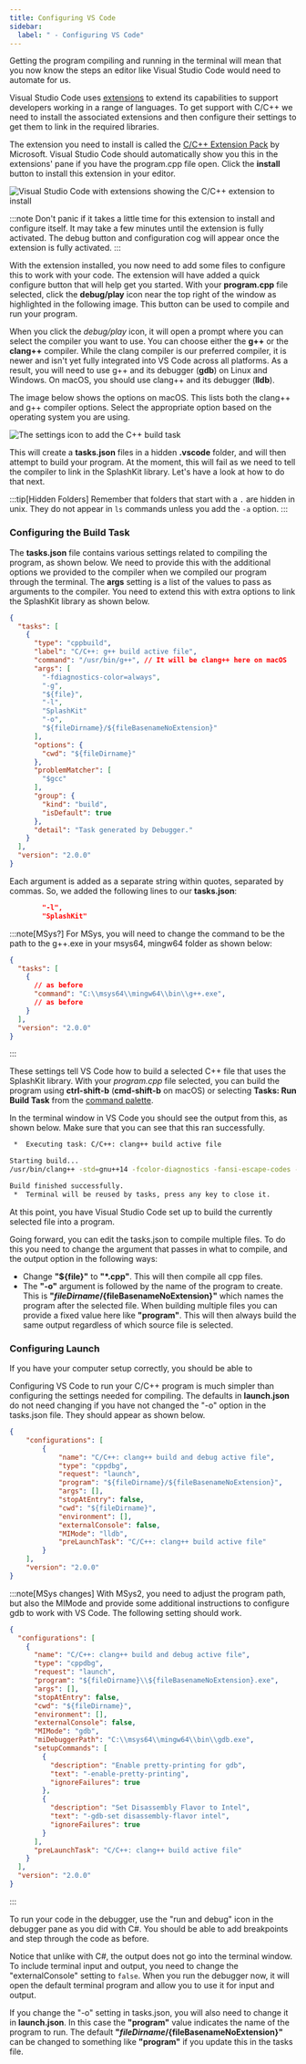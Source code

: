 ```yaml
---
title: Configuring VS Code
sidebar:
  label: " - Configuring VS Code"
---
```


Getting the program compiling and running in the terminal will mean that you now know the steps an editor like Visual Studio Code would need to automate for us.

Visual Studio Code uses [extensions](https://code.visualstudio.com/docs/editor/extension-marketplace) to extend its capabilities to support developers working in a range of languages. To get support with C/C++ we need to install the associated extensions and then configure their settings to get them to link in the required libraries.

The extension you need to install is called the [C/C++ Extension Pack](https://marketplace.visualstudio.com/items?itemName=ms-vscode.cpptools-extension-pack) by Microsoft. Visual Studio Code should automatically show you this in the extensions' pane if you have the program.cpp file open. Click the **install** button to install this extension in your editor.

![Visual Studio Code with extensions showing the C/C++ extension to install](./images/vscode-extension.png)

:::note
Don't panic if it takes a little time for this extension to install and configure itself. It may take a few minutes until the extension is fully activated. The debug button and configuration cog will appear once the extension is fully activated.
:::

With the extension installed, you now need to add some files to configure this to work with your code. The extension will have added a quick configure button that will help get you started. With your **program.cpp** file selected, click the **debug/play** icon near the top right of the window as highlighted in the following image. This button can be used to compile and run your program.

When you click the *debug/play* icon, it will open a prompt where you can select the compiler you want to use. You can choose either the **g++** or the **clang++** compiler. While the clang compiler is our preferred compiler, it is newer and isn't yet fully integrated into VS Code across all platforms. As a result, you will need to use g++ and its debugger (**gdb**) on Linux and Windows. On macOS, you should use clang++ and its debugger (**lldb**).

The image below shows the options on macOS. This lists both the clang++ and g++ compiler options. Select the appropriate option based on the operating system you are using.

![The settings icon to add the C++ build task](./images/vscode-build-task.png)

This will create a **tasks.json** files in a hidden **.vscode** folder, and will then attempt to build your program. At the moment, this will fail as we need to tell the compiler to link in the SplashKit library. Let's have a look at how to do that next.

:::tip[Hidden Folders]
Remember that folders that start with a `.` are hidden in unix. They do not appear in `ls` commands unless you add the `-a` option.
:::

### Configuring the Build Task

The **tasks.json** file contains various settings related to compiling the program, as shown below. We need to provide this with the additional options we provided to the compiler when we compiled our program through the terminal. The **args** setting is a list of the values to pass as arguments to the compiler. You need to extend this with extra options to link the SplashKit library as shown below.

```json
{
  "tasks": [
    {
      "type": "cppbuild",
      "label": "C/C++: g++ build active file",
      "command": "/usr/bin/g++", // It will be clang++ here on macOS
      "args": [
        "-fdiagnostics-color=always",
        "-g",
        "${file}",
        "-l",
        "SplashKit"
        "-o",
        "${fileDirname}/${fileBasenameNoExtension}"
      ],
      "options": {
        "cwd": "${fileDirname}"
      },
      "problemMatcher": [
        "$gcc"
      ],
      "group": {
        "kind": "build",
        "isDefault": true
      },
      "detail": "Task generated by Debugger."
    }
  ],
  "version": "2.0.0"
}
```

Each argument is added as a separate string within quotes, separated by commas.
So, we added the following lines to our **tasks.json**:

```json
        "-l",
        "SplashKit"
```

:::note[MSys?]
For MSys, you will need to change the command to be the path to the g++.exe in your msys64, mingw64 folder as shown below:

```json
{
  "tasks": [
    {
      // as before
      "command": "C:\\msys64\\mingw64\\bin\\g++.exe",
      // as before
    }
  ],
  "version": "2.0.0"
}
```

:::

These settings tell VS Code how to build a selected C++ file that uses the SplashKit library. With your *program.cpp* file selected, you can build the program using **ctrl-shift-b** (**cmd-shift-b** on macOS) or selecting **Tasks: Run Build Task** from the [command palette](https://code.visualstudio.com/docs/getstarted/userinterface#_command-palette).

In the terminal window in VS Code you should see the output from this, as shown below. Make sure that you can see that this ran successfully.

```zsh
 *  Executing task: C/C++: clang++ build active file 

Starting build...
/usr/bin/clang++ -std=gnu++14 -fcolor-diagnostics -fansi-escape-codes -g /Users/acain/Documents/Code/Test2/main.cpp -o /Users/acain/Documents/Code/Test2/main -l SplashKit

Build finished successfully.
 *  Terminal will be reused by tasks, press any key to close it. 
```

At this point, you have Visual Studio Code set up to build the currently selected file into a program.

Going forward, you can edit the tasks.json to compile multiple files. To do this you need to change the argument that passes in what to compile, and the output option in the following ways:

- Change **"${file}"** to **"*.cpp"**. This will then compile all cpp files.
- The **"-o"** argument is followed by the name of the program to create. This is **"${fileDirname}/${fileBasenameNoExtension}"** which names the program after the selected file. When building multiple files you can provide a fixed value here like **"program"**. This will then always build the same output regardless of which source file is selected.

### Configuring Launch

If you have your computer setup correctly, you should be able to 

Configuring VS Code to run your C/C++ program is much simpler than configuring the settings needed for compiling. The defaults in **launch.json** do not need changing if you have not changed the "-o" option in the tasks.json file. They should appear as shown below.

```json
{
    "configurations": [
        {
            "name": "C/C++: clang++ build and debug active file",
            "type": "cppdbg",
            "request": "launch",
            "program": "${fileDirname}/${fileBasenameNoExtension}",
            "args": [],
            "stopAtEntry": false,
            "cwd": "${fileDirname}",
            "environment": [],
            "externalConsole": false,
            "MIMode": "lldb",
            "preLaunchTask": "C/C++: clang++ build active file"
        }
    ],
    "version": "2.0.0"
}
```

:::note[MSys changes]
With MSys2, you need to adjust the program path, but also the MIMode and provide some additional instructions to configure gdb to work with VS Code. The following setting should work.

```json
{
  "configurations": [
    {
      "name": "C/C++: clang++ build and debug active file",
      "type": "cppdbg",
      "request": "launch",
      "program": "${fileDirname}\\${fileBasenameNoExtension}.exe",
      "args": [],
      "stopAtEntry": false,
      "cwd": "${fileDirname}",
      "environment": [],
      "externalConsole": false,
      "MIMode": "gdb",
      "miDebuggerPath": "C:\\msys64\\mingw64\\bin\\gdb.exe",
      "setupCommands": [
        {
          "description": "Enable pretty-printing for gdb",
          "text": "-enable-pretty-printing",
          "ignoreFailures": true
        },
        {
          "description": "Set Disassembly Flavor to Intel",
          "text": "-gdb-set disassembly-flavor intel",
          "ignoreFailures": true
        }
      ],
      "preLaunchTask": "C/C++: clang++ build active file"
    }
  ],
  "version": "2.0.0"
}
```

:::

To run your code in the debugger, use the "run and debug" icon in the debugger pane as you did with C#. You should be able to add breakpoints and step through the code as before.

Notice that unlike with C#, the output does not go into the terminal window. To include terminal input and output, you need to change the "externalConsole" setting to `false`. When you run the debugger now, it will open the default terminal program and allow you to use it for input and output.

If you change the "-o" setting in tasks.json, you will also need to change it in **launch.json**. In this case the **"program"** value indicates the name of the program to run. The default **"${fileDirname}/${fileBasenameNoExtension}"** can be changed to something like **"program"** if you update this in the tasks file.
